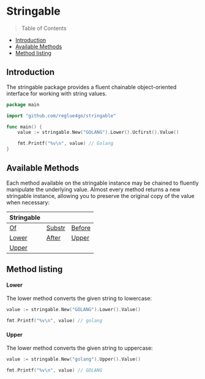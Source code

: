 # Stringable

> Table of Contents

-   [Introduction](#introduction)
-   [Available Methods](#available-methods)
-   [Method listing](#method-listing)

## Introduction

The stringable package provides a fluent chainable object-oriented interface for working with string values.

```go
package main

import "github.com/reglue4go/stringable"

func main() {
	value := stringable.New("GOLANG").Lower().Ucfirst().Value()

	fmt.Printf("%v\n", value) // Golang
}

```

## Available Methods

Each method available on the stringable instance may be chained to fluently manipulate the underlying value.
Almost every method returns a new stringable instance, allowing you to preserve the original copy of the value when necessary:

| Stringable      |                   |                   |
| --------------- | ----------------- | ----------------- |
| [Of](#Of)       | [Substr](#substr) | [Before](#before) |
| [Lower](#Lower) | [After](#After)   | [Upper](#upper)   |
| [Upper](#Upper) |                   |                   |

## Method listing

#### Lower

The lower method converts the given string to lowercase:

```go
value := stringable.New("GOLANG").Lower().Value()

fmt.Printf("%v\n", value) // golang
```

#### Upper

The lower method converts the given string to uppercase:

```go
value := stringable.New("golang").Upper().Value()

fmt.Printf("%v\n", value) // GOLANG
```
